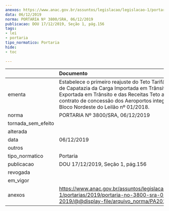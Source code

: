 ```yaml
---
anexos: https://www.anac.gov.br/assuntos/legislacao/legislacao-1/portarias/2019/portaria-no-3800-sra-06-12-2019/@@display-file/arquivo_norma/PA2019-3800.pdf
data: 06/12/2019
norma: PORTARIA Nº 3800/SRA, 06/12/2019
publicacao: DOU 17/12/2019, Seção 1, pág.156
tags:
- lei
- portaria
tipo_normatico: Portaria
hide: 
- toc 
 
---
```


|                    | Documento                                                                                                                                                                                                                                                       |
|:-------------------|:----------------------------------------------------------------------------------------------------------------------------------------------------------------------------------------------------------------------------------------------------------------|
| ementa             | Estabelece o primeiro reajuste do Teto Tarifário da Tarifa de Capatazia da Carga Importada em Trânsito e Carga Exportada em Trânsito e das Receitas Teto aplicáveis ao contrato de concessão dos Aeroportos integrantes do Bloco Nordeste do Leilão nº 01/2018. |
| norma              | PORTARIA Nº 3800/SRA, 06/12/2019                                                                                                                                                                                                                                |
| tornada_sem_efeito |                                                                                                                                                                                                                                                                 |
| alterada           |                                                                                                                                                                                                                                                                 |
| data               | 06/12/2019                                                                                                                                                                                                                                                      |
| outros             |                                                                                                                                                                                                                                                                 |
| tipo_normatico     | Portaria                                                                                                                                                                                                                                                        |
| publicacao         | DOU 17/12/2019, Seção 1, pág.156                                                                                                                                                                                                                                |
| revogada           |                                                                                                                                                                                                                                                                 |
| em_vigor           |                                                                                                                                                                                                                                                                 |
| anexos             | https://www.anac.gov.br/assuntos/legislacao/legislacao-1/portarias/2019/portaria-no-3800-sra-06-12-2019/@@display-file/arquivo_norma/PA2019-3800.pdf                                                                                                            |
